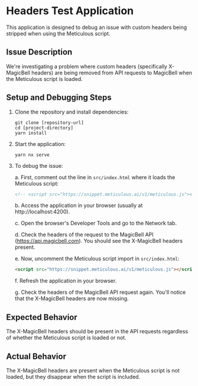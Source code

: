 # Headers Test Application

This application is designed to debug an issue with custom headers being stripped when using the Meticulous script.

## Issue Description

We're investigating a problem where custom headers (specifically X-MagicBell headers) are being removed from API requests to MagicBell when the Meticulous script is loaded.

## Setup and Debugging Steps

1. Clone the repository and install dependencies:
   ```
   git clone [repository-url]
   cd [project-directory]
   yarn install
   ```

2. Start the application:
   ```
   yarn nx serve
   ```

3. To debug the issue:

   a. First, comment out the line in `src/index.html` where it loads the Meticulous script:
      ```html
      <!-- <script src="https://snippet.meticulous.ai/v1/meticulous.js"></script> -->
      ```

   b. Access the application in your browser (usually at http://localhost:4200).

   c. Open the browser's Developer Tools and go to the Network tab.

   d. Check the headers of the request to the MagicBell API (https://api.magicbell.com). You should see the X-MagicBell headers present.

   e. Now, uncomment the Meticulous script import in `src/index.html`:
      ```html
      <script src="https://snippet.meticulous.ai/v1/meticulous.js"></script>
      ```

   f. Refresh the application in your browser.

   g. Check the headers of the MagicBell API request again. You'll notice that the X-MagicBell headers are now missing.

## Expected Behavior

The X-MagicBell headers should be present in the API requests regardless of whether the Meticulous script is loaded or not.

## Actual Behavior

The X-MagicBell headers are present when the Meticulous script is not loaded, but they disappear when the script is included.
